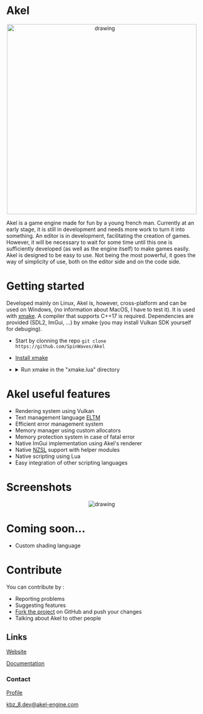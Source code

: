 # Akel
<p align="center">
    <img src="https://raw.githubusercontent.com/SpinWaves/Akel/main/Resources/assets/logo.png" alt="drawing" width="500"/>
</p>

Akel is a game engine made for fun by a young french man.
Currently at an early stage, it is still in development and needs more work to turn it into something.
An editor is in development, facilitating the creation of games. However, it will be necessary to wait for some time until this one is sufficiently developed (as well as the engine itself) to make games easily.
Akel is designed to be easy to use. Not being the most powerful, it goes the way of simplicity of use, both on the editor side and on the code side.

# Getting started
Developed mainly on Linux, Akel is, however, cross-platform and can be used on Windows, (no information about MacOS, I have to test it). It is used with [xmake](https://xmake.io/#/). A compiler that supports C++17 is required. Dependencies are provided (SDL2, ImGui, ...) by xmake (you may install Vulkan SDK yourself for debuging).

* Start by clonning the repo `git clone https://github.com/SpinWaves/Akel`
* [Install xmake](https://xmake.io/#/guide/installation)
* <details> <summary>Run xmake in the "xmake.lua" directory</summary>
  By default xmake will only build Akel. If you want to build Akel Studio or one of the demos you can run xmake as follows :

  Demo | Command
  ---- | -------
  Akel Studio | `xmake build Akel_Studio`
  Rectangle | `xmake build RectDemo`
  Cube | `xmake build CubeDemo`
  Skybox | `xmake build SkyDemo`
  Model | `xmake build ModelDemo`
  Scripting | `xmake build ScriptDemo`
  Audio | `xmake build AudioDemo`
  </details>

# Akel useful features
* Rendering system using Vulkan
* Text management language [ELTM](https://github.com/SpinWaves/Akel/tree/main/Akel/include/Modules/ELTM)
* Efficient error management system
* Memory manager using custom allocators
* Memory protection system in case of fatal error
* Native ImGui implementation using Akel's renderer
* Native [NZSL](https://github.com/NazaraEngine/ShaderLang) support with helper modules
* Native scripting using Lua
* Easy integration of other scripting languages

# Screenshots

<p align="center">
    <img src="https://raw.githubusercontent.com/SpinWaves/Akel/main/Resources/assets/apollo_lem.gif" alt="drawing"/>
</p>

# Coming soon...
* Custom shading language

# Contribute
You can contribute by :
* Reporting problems
* Suggesting features
* [Fork the project](https://github.com/SpinWaves/Akel/fork) on GitHub and push your changes
* Talking about Akel to other people

## Links
[Website](https://akel-engine.com)

[Documentation](https://doc.akel-engine.com)

### Contact
[Profile](https://solo.to/kbz_8)

kbz_8.dev@akel-engine.com
